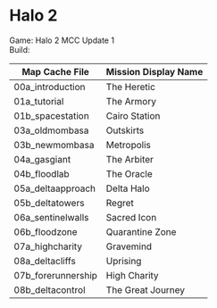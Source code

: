 # Halo 2

Game: Halo 2 MCC Update 1  
Build: 

| Map Cache File | Mission Display Name | 
| - | -|
| 00a_introduction | The Heretic |
| 01a_tutorial | The Armory |
| 01b_spacestation | Cairo Station |
| 03a_oldmombasa | Outskirts |
| 03b_newmombasa | Metropolis |
| 04a_gasgiant | The Arbiter |
| 04b_floodlab | The Oracle |
| 05a_deltaapproach | Delta Halo |
| 05b_deltatowers | Regret |
| 06a_sentinelwalls | Sacred Icon |
| 06b_floodzone | Quarantine Zone |
| 07a_highcharity | Gravemind |
| 08a_deltacliffs | Uprising |
| 07b_forerunnership | High Charity |
| 08b_deltacontrol | The Great Journey |
